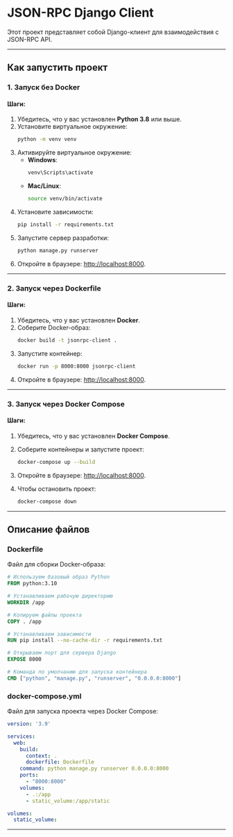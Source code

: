 

# JSON-RPC Django Client

Этот проект представляет собой Django-клиент для взаимодействия с JSON-RPC API.

---

## Как запустить проект

### 1. Запуск без Docker

#### Шаги:
1. Убедитесь, что у вас установлен **Python 3.8** или выше.
2. Установите виртуальное окружение:
   ```bash
   python -m venv venv
   ```
3. Активируйте виртуальное окружение:
   - **Windows**:
     ```bash
     venv\Scripts\activate
     ```
   - **Mac/Linux**:
     ```bash
     source venv/bin/activate
     ```
4. Установите зависимости:
   ```bash
   pip install -r requirements.txt
   ```
5. Запустите сервер разработки:
   ```bash
   python manage.py runserver
   ```
6. Откройте в браузере: [http://localhost:8000](http://localhost:8000).

---

### 2. Запуск через Dockerfile

#### Шаги:
1. Убедитесь, что у вас установлен **Docker**.
2. Соберите Docker-образ:
   ```bash
   docker build -t jsonrpc-client .
   ```
3. Запустите контейнер:
   ```bash
   docker run -p 8000:8000 jsonrpc-client
   ```
4. Откройте в браузере: [http://localhost:8000](http://localhost:8000).

---

### 3. Запуск через Docker Compose

#### Шаги:
1. Убедитесь, что у вас установлен **Docker Compose**.
2. Соберите контейнеры и запустите проект:
   ```bash
   docker-compose up --build
   ```
3. Откройте в браузере: [http://localhost:8000](http://localhost:8000).

4. Чтобы остановить проект:
   ```bash
   docker-compose down
   ```

---

## Описание файлов

### Dockerfile
Файл для сборки Docker-образа:

```dockerfile
# Используем базовый образ Python
FROM python:3.10

# Устанавливаем рабочую директорию
WORKDIR /app

# Копируем файлы проекта
COPY . /app

# Устанавливаем зависимости
RUN pip install --no-cache-dir -r requirements.txt

# Открываем порт для сервера Django
EXPOSE 8000

# Команда по умолчанию для запуска контейнера
CMD ["python", "manage.py", "runserver", "0.0.0.0:8000"]
```

### docker-compose.yml
Файл для запуска проекта через Docker Compose:

```yaml
version: '3.9'

services:
  web:
    build:
      context: .
      dockerfile: Dockerfile
    command: python manage.py runserver 0.0.0.0:8000
    ports:
      - "8000:8000"
    volumes:
      - .:/app
      - static_volume:/app/static

volumes:
  static_volume:
```

---
